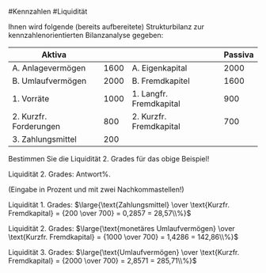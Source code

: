 #Kennzahlen #Liquidität

Ihnen wird folgende (bereits aufbereitete) Strukturbilanz zur kennzahlenorientierten Bilanzanalyse gegeben:

| Aktiva                 |      |                         | Passiva |
| ---------------------- | ---- | ----------------------- | ------- |
| A. Anlagevermögen      | 1600 | A. Eigenkapital         | 2000    |
| B. Umlaufvermögen      | 2000 | B. Fremdkapitel         | 1600    |
| 1. Vorräte             | 1000 | 1. Langfr. Fremdkapital | 900     |
| 2. Kurzfr. Forderungen | 800  | 2. Kurzfr. Fremdkapital | 700     |
| 3. Zahlungsmittel      | 200  |                         |         |


Bestimmen Sie die Liquidität 2. Grades für das obige Beispiel!  
  
Liquidität 2. Grades: Antwort%.  

(Eingabe in Prozent und mit zwei Nachkommastellen!)

Liquidität 1. Grades:  $\large{\text{Zahlungsmittel} \over \text{Kurzfr. Fremdkapital} = {200 \over 700} = 0,2857 = 28,57\\%}$ 

Liquidität 2. Grades:  $\large{\text{monetäres Umlaufvermögen} \over \text{Kurzfr. Fremdkapital} = {1000 \over 700} = 1,4286 = 142,86\\%}$ 

Liquidität 3. Grades:  $\large{\text{Umlaufvermögen} \over \text{Kurzfr. Fremdkapital} = {2000 \over 700} = 2,8571 = 285,71\\%}$ 

